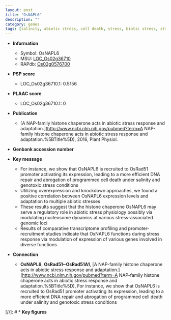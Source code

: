 ```yaml
---
layout: post
title: "OsNAPL6"
description: ""
category: genes
tags: [salinity, abiotic stress, cell death, stress, biotic stress, stress response]
---
```


* **Information**  
    + Symbol: OsNAPL6  
    + MSU: [LOC_Os02g36710](http://rice.plantbiology.msu.edu/cgi-bin/ORF_infopage.cgi?orf=LOC_Os02g36710)  
    + RAPdb: [Os02g0576700](http://rapdb.dna.affrc.go.jp/viewer/gbrowse_details/irgsp1?name=Os02g0576700)  

* **PSP score**  
    + LOC_Os02g36710.1: 0.5156 

* **PLAAC score**  
    + LOC_Os02g36710.1: 0 

* **Publication**  
    + [A NAP-family histone chaperone acts in abiotic stress response and adaptation.](http://www.ncbi.nlm.nih.gov/pubmed?term=A NAP-family histone chaperone acts in abiotic stress response and adaptation.%5BTitle%5D), 2016, Plant Physiol.

* **Genbank accession number**  

* **Key message**  
    + For instance, we show that OsNAPL6 is recruited to OsRad51 promoter activating its expression, leading to a more efficient DNA repair and abrogation of programmed cell death under salinity and genotoxic stress conditions
    + Utilizing overexpression and knockdown approaches, we found a positive correlation between OsNAPL6 expression levels and adaptation to multiple abiotic stresses
    + These results suggest that the histone chaperone OsNAPL6 may serve a regulatory role in abiotic stress physiology possibly via modulating nucleosome dynamics at various stress-associated genomic loci
    + Results of comparative transcriptome profiling and promoter-recruitment studies indicate that OsNAPL6 functions during stress response via modulation of expression of various genes involved in diverse functions

* **Connection**  
    + __OsNAPL6__, __OsRad51~OsRad51A1__, [A NAP-family histone chaperone acts in abiotic stress response and adaptation.](http://www.ncbi.nlm.nih.gov/pubmed?term=A NAP-family histone chaperone acts in abiotic stress response and adaptation.%5BTitle%5D), For instance, we show that OsNAPL6 is recruited to OsRad51 promoter activating its expression, leading to a more efficient DNA repair and abrogation of programmed cell death under salinity and genotoxic stress conditions

[//]: # * **Key figures**  


